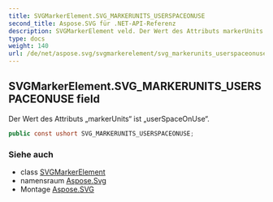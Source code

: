 ```yaml
---
title: SVGMarkerElement.SVG_MARKERUNITS_USERSPACEONUSE
second_title: Aspose.SVG für .NET-API-Referenz
description: SVGMarkerElement veld. Der Wert des Attributs markerUnits ist userSpaceOnUse.
type: docs
weight: 140
url: /de/net/aspose.svg/svgmarkerelement/svg_markerunits_userspaceonuse/
---
```

## SVGMarkerElement.SVG_MARKERUNITS_USERSPACEONUSE field

Der Wert des Attributs „markerUnits“ ist „userSpaceOnUse“.

```csharp
public const ushort SVG_MARKERUNITS_USERSPACEONUSE;
```

### Siehe auch

* class [SVGMarkerElement](../)
* namensraum [Aspose.Svg](../../svgmarkerelement/)
* Montage [Aspose.SVG](../../../)


